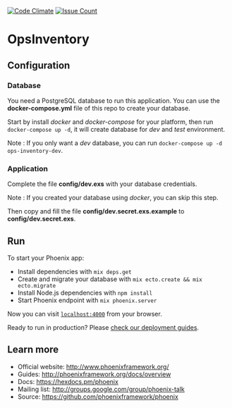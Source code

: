 [![Code Climate](https://codeclimate.com/github/Jean-Serge/ops_inventory.png)](https://codeclimate.com/github/Jean-Serge/ops_inventory)
[![Issue Count](https://codeclimate.com/github/Jean-Serge/ops_inventory/badges/issue_count.svg)](https://codeclimate.com/github/Jean-Serge/ops_inventory)

# OpsInventory

## Configuration

### Database

You need a PostgreSQL database to run this application. You can use the **docker-compose.yml** file of this repo to create your database.

Start by install _docker_ and _docker-compose_ for your platform, then run `docker-compose up -d`, it will create database for _dev_ and _test_ environment.

Note : If you only want a _dev_ database, you can run `docker-compose up -d ops-inventory-dev`.

### Application

Complete the file **config/dev.exs** with your database credentials.

Note : If you created your database using _docker_, you can skip this step.

Then copy and fill the file **config/dev.secret.exs.example** to **config/dev.secret.exs**.

## Run

To start your Phoenix app:

  * Install dependencies with `mix deps.get`
  * Create and migrate your database with `mix ecto.create && mix ecto.migrate`
  * Install Node.js dependencies with `npm install`
  * Start Phoenix endpoint with `mix phoenix.server`

Now you can visit [`localhost:4000`](http://localhost:4000) from your browser.

Ready to run in production? Please [check our deployment guides](http://www.phoenixframework.org/docs/deployment).

## Learn more

  * Official website: http://www.phoenixframework.org/
  * Guides: http://phoenixframework.org/docs/overview
  * Docs: https://hexdocs.pm/phoenix
  * Mailing list: http://groups.google.com/group/phoenix-talk
  * Source: https://github.com/phoenixframework/phoenix
